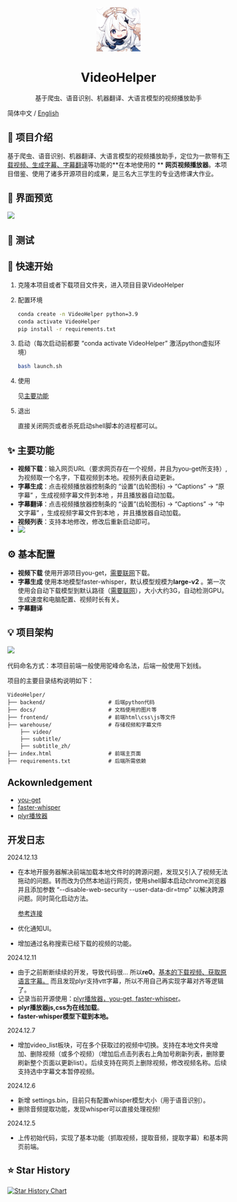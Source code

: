 <div align="center">
  <img src="./docs/images/logo.jpeg"alt="VideoCaptioner Logo" width="100">
  <h1>VideoHelper</h1>
  <p>基于爬虫、语音识别、机器翻译、大语言模型的视频播放助手</p>
</div>

  简体中文 / [English](./docs/Readme_EN.md)

## 📖 项目介绍

​	基于爬虫、语音识别、机器翻译、大语言模型的视频播放助手，定位为一款带有<u>下载视频、生成字幕、字幕翻译</u>等功能的**在本地使用的 ** **网页视频播放器**。本项目借鉴、使用了诸多开源项目的成果，是三名大三学生的专业选修课大作业。

## 📸 界面预览

![](https://gitee.com/myclms/pictures/raw/master/image-20241214152151193.png)

## 🧪 测试



## 🚀 快速开始

1. 克隆本项目或者下载项目文件夹，进入项目目录VideoHelper

2. 配置环境

   ``` bash
   conda create -n VideoHelper python=3.9
   conda activate VideoHelper
   pip install -r requirements.txt
   ```

3. 启动（每次启动前都要 “conda activate VideoHelper” 激活python虚拟环境）

   ```sh
   bash launch.sh
   ```

4. 使用

   见[主要功能](#functions)

5. 退出

   直接关闭网页或者杀死启动shell脚本的进程都可以。

 <span id="functions"> </span>

## ✨ 主要功能

- **视频下载**：输入网页URL（要求网页存在一个视频，并且为you-get所支持）,为视频取一个名字，下载视频到本地。视频列表自动更新。
- **字幕生成**：点击视频播放器控制条的 “设置”(齿轮图标) -> “Captions” -> “原字幕” ，生成视频字幕文件到本地 ，并且播放器自动加载。
- **字幕翻译**：点击视频播放器控制条的 “设置”(齿轮图标) -> “Captions” -> “中文字幕” ，生成视频字幕文件到本地 ，并且播放器自动加载。
- **视频列表**：支持本地修改，修改后重新启动即可。
- ![](https://gitee.com/myclms/pictures/raw/master/image-20241214152055615.png)

## ⚙️ 基本配置

- **视频下载** 使用开源项目you-get，<u>需要联网</u>下载。
- **字幕生成** 使用本地模型faster-whisper，默认模型规模为**large-v2** 。第一次使用会自动下载模型到默认路径（<u>需要联网</u>），大小大约3G，自动检测GPU。生成速度和电脑配置、视频时长有关。
- **字幕翻译** 

## 💡 项目架构

![](https://gitee.com/myclms/pictures/raw/master/image-20241212220322630.png)

代码命名方式：本项目前端一般使用驼峰命名法，后端一般使用下划线。

项目的主要目录结构说明如下：

```
VideoHelper/
├── backend/                    # 后端python代码
├── docs/                    	# 文档使用的图片等
├── frontend/					# 前端html\css\js等文件
├── warehouse/					# 存储视频和字幕文件
	├── video/
	├── subtitle/
	├── subtitle_zh/
├── index.html					# 前端主页面
├── requirements.txt			# 后端所需依赖
```

## Ackownledgement

- [you-get](https://github.com/soimort/you-get)
- [faster-whisper](https://github.com/SYSTRAN/faster-whisper)
- [plyr播放器](https://github.com/sampotts/plyr)



## 开发日志

2024.12.13

- 在本地开服务器解决前端加载本地文件时的跨源问题，发现又引入了视频无法拖动的问题。转而改为仍然本地运行网页，使用shell脚本启动chrome浏览器并且添加参数 “--disable-web-security --user-data-dir=tmp” 以解决跨源问题。同时简化启动方法。

  [参考连接](https://blog.csdn.net/weixin_48594833/article/details/124345191)

- 优化通知UI。

- 增加通过名称搜索已经下载的视频的功能。

2024.12.11

- 由于之前断断续续的开发，导致代码很... 所以**re0**。<u>基本的下载视频、获取原语言字幕。</u> 而且发现plyr支持vtt字幕，所以不用自己再实现字幕对齐等逻辑了。
- 记录当前开源使用：<u>plyr播放器，you-get, faster-whisper</u>。
- **plyr播放器js,css为在线加载**。
- **faster-whisper模型下载到本地。**

2024.12.7

- 增加video_list板块，可在多个获取过的视频中切换。支持在本地文件夹增加、删除视频（或多个视频）（增加后点击列表右上角加号刷新列表，删除要刷新整个页面以更新list）。后续支持在网页上删除视频，修改视频名称。后续支持选中字幕文本暂停视频。

2024.12.6

- 新增 settings.bin，目前只有配置whisper模型大小（用于语音识别）。
- 删除音频提取功能，发现whisper可以直接处理视频!

2024.12.5

- 上传初始代码，实现了基本功能（抓取视频，提取音频，提取字幕）和基本网页前端。

## ⭐ Star History

[![Star History Chart](https://api.star-history.com/svg?repos=myclms/VideoHelper&type=Date)](https://star-history.com/#myclms/VideoHelper&Date)